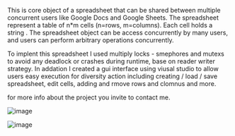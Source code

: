 
This is core object of a spreadsheet that can be shared between multiple concurrent users like Google Docs and Google Sheets.
The spreadsheet represent a table of n*m cells (n=rows, m=columns).
Each cell holds a string .
The spreadsheet object can be access concurrently by many users, and users can perform arbitrary operations concurrently.

To  implent this spreadsheet I used multiply locks - smephores and mutexs to avoid any deadlock or crashes during runtime, base on reader writer strategy.
In addation I created a gui interface using viusal studio to allow users easy execution for diversity action including creating / load / save spreadsheet,
edit cells, adding and rmove rows and clomnus and more.

for more info about the project you invite to contact me.

![image](https://user-images.githubusercontent.com/66023983/154854718-c5eecd02-1419-4214-aba5-22e948a73f53.png)

![image](https://user-images.githubusercontent.com/66023983/154854759-81ba7f58-4713-41d7-b136-87277fe19607.png)



